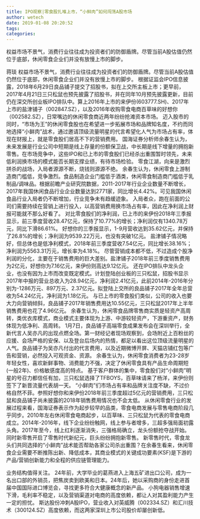 ```yaml
---
title: IPO观察|零食股扎堆上市，“小鲜肉”如何闯荡A股市场
author: wetech
date: 2019-01-08 20:20:52
tags: 
categories: 
---
```

权益市场不景气，消费行业往往成为投资者们的防御盾牌。尽管当前A股估值仍然位于底部，休闲零食企业们并没有放慢上市的脚步。
<!-- more -->
蒋琰
权益市场不景气，消费行业往往成为投资者们的防御盾牌。尽管当前A股估值仍然位于底部，休闲零食企业们并没有放慢上市的脚步。
根据证监会IPO信息披露，2018年6月29日良品铺子提交了招股书，拟在上交所主板上市；更早前，2017年4月21日三只松鼠也预先披露了招股书，并在同年10月预先披露更新，目前仍在深交所创业板IPO排队中。算上2016年上市的来伊份(603777.SH)、2017年上市的盐津铺子（002847.SZ），以及2016年收购零食电商百草味的好想你（002582.SZ），日常嘴边的休闲零食商近两年纷纷抢滩资本市场。
迈入股市的同时，“市场为王”的休闲零食股也在希望进一步拓展市场和品牌知名度，不约而同地选择“小鲜肉”战术，通过邀请顶级流量明星的代言希望化人气为市场占有率，体现在财报上，就是零食股们居高不下的营销费用。
国海证券分析师余春生认为，未来发展是行业公司中短期是线上存量的份额保卫战，中长期是线下增量的拥抱新零售。在市场竞争中，这些IPO和已上市的零食股们已经杀出重围暂时领先，未来低利润换市场的模式能否长期支撑业绩，有待市场检验。
零食江湖，向来是激烈拼杀的战场，入局者源源不断，烧钱则源源不绝。
余春生认为，休闲零食上游制造商门槛低，竞争激烈。食品制造企业门槛低于酒类，休闲零食制造商门槛低于乳制品/调味品。根据前瞻产业研究院数据，2011-2017年行业企业数量不断增长，2017年我国休闲食品行业企业数量达到2771家，同比增长4.42%。可见我国休闲食品行业入局者仍不断增加，行业竞争未有趋缓迹象。
入局者众，跑在前面的公司们需要持续在营销上进行投入，以高营销费用换市场占有率，因此在净利润上财报可能就不那么好看了。
对比零食股们的净利润，已上市的来伊份2018年三季报显示，前三季度营收28.47亿元，保持了10.77%的增长；净利润仅有1340.78万元，同比下滑86.61%。
好想你的三季报显示，1-9月营收达到35.62亿元，并保持了26.8%的增长；净利润为9539.22万元，也没有突破1亿元。
盐津铺子情况略好，但总体也是低净利模式，2018年前三季度营收7.54亿元，同比增长38.16%；净利润为5563.31万元，增长率为4.18%。
尽管营销成本都不低，不过造成个股净利润的分化，主要在于销售费用的巨大差别。盐津铺子2018年前三季度销售费用为2亿元，好想你为7.16亿元，来伊份则高达9.12亿元。
还在IPO排队中龙头企业，也没有因为上市而改变既定模式。计划登陆创业板的三只松鼠，招股书显示2017年中报的营业总收入为28.94亿元，净利润2.41亿元，此前2014年-2016年分别为-1286万元、897万元、2.37亿元。拟登陆上交所的良品铺子2017年全年总营收为54.24亿元，净利润为1.18亿元。
与已上市的零食股们类似，公司的收入也要大力向营销倾斜，良品铺子2017年销售费用达10.55亿元，三只松鼠2017年上半年销售费用也花了4.96亿元。
余春生认为，休闲零食品牌零售商实质是轻资产高周转，类优衣库模式，商业模式主要体现为上游、中游较轻资产，下游重资产，财务体现为低净利、高周转。
1月7日，良品铺子高端零食成果发布会在深圳举行，全新代言人吴亦凡的出现点燃全场。第一财经记者现场观察到，会场附近上百粉丝的应援、会场严格的安保、以及登台后场内的热情，都足以看出这位顶级流量明星的人气。良品铺子为吴亦凡付出的代言费用，以及近期微博开屏、天猫店铺红包等广告和营销，必然投入可观资金、资源。
余春生认为，休闲零食消费者为23-28岁年轻女性，喜欢新鲜事物、消费能力不强，决定了休闲零食具有产品生命周期短(一般2年)、价格敏感度高的特点。
基于客户群体的集中，零食股们对“小鲜肉”明星的号召力都信任有加，三只松鼠选择了TFBOYS，百草味请来了杨洋，来伊份则签下了新晋流量代表胡一天。
“小鲜肉”们市场占有率和品牌关注度不缺，不过价格自然不菲。参照好想你和来伊份2018年前三季度超过5亿元的营销费用，三只松鼠和良品铺子尚未披露的2018年销售费用情况也不会太低。
从休闲零食行业的发展过程来看，国海证券表示作为起步较早的品类，零食电商发展与零售电商阶段几乎同步。2010年左右休闲零食电商起步，以百草味、三只松鼠为代表的零食电商成立。2014年-2016年，线下企业纷纷触网，线上参与者增多，三超多强局面初露头角。2017年至今，线上红利逐渐消失，三强格局确立，龙头份额抢夺战开始。同时新零售开启了零售时代新纪元，巨头纷纷拥抱新零售。
新零售时代，零食龙头们共同选择的“小鲜肉”战术能否帮助各家公司杀出重围？在余春生看来，休闲零食企业需要不断推陈出新、降低成本，其商业模式的关键成功要素(KSF)是下游的产品/营销创新能力和全程的供应链管理能力。
 
 
业务结构值得关注。
24年前，大学毕业的葛燕进入上海五矿进出口公司，成为一名出口部的外销员，把焦炭卖到欧美和日本。24年后，她以采购商的身份走进首届中国国际进口博览会，寻找更多符合大健康概念的新产品。
小狗电器销售增速下滑，毛利率不稳定，以及营销渠道对电商的高度依赖，都让人对其盈利能力产生一定的担忧。
斯达股份冲刺A股IPO，营业收入对英威腾（002334.SZ）和汇川技术（300124.SZ）高度依赖，而这两家深圳上市公司股价却屡创新低。
